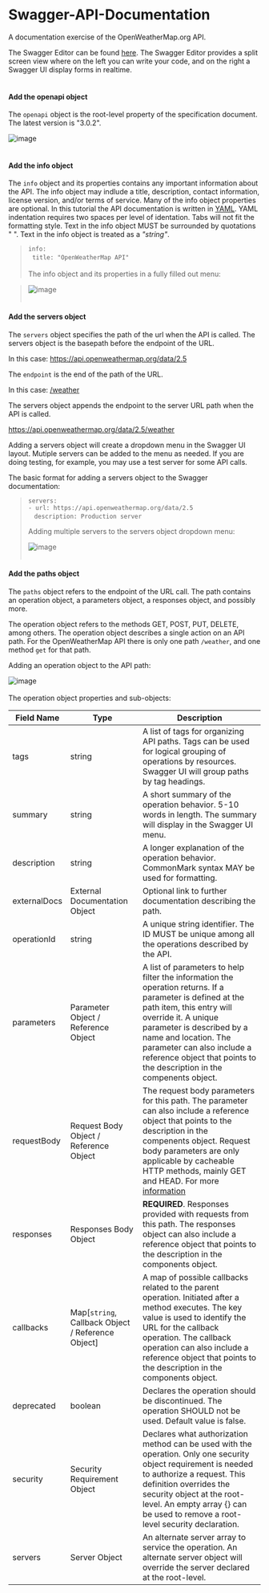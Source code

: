 # Swagger-API-Documentation
A documentation exercise of the OpenWeatherMap.org API.

The Swagger Editor can be found [here](https://editor.swagger.io/). The Swagger Editor provides a split screen view where on the left you can write your code, and on the right a Swagger UI display forms in realtime.
<br></br>
#### Add the openapi object  

The `openapi` object is the root-level property of the specification document. The latest version is "3.0.2".  

![image](https://user-images.githubusercontent.com/68202736/91619444-e9a0d880-e941-11ea-8b79-29eaf240f2de.png)
<br></br>
#### Add the info object  

The `info` object and its properties contains any important information about the API. The info object may indlude a title, description, contact information, license version, and/or terms of service. Many of the info object properties are optional. In this tutorial the API documentation is written in [YAML](https://docs.ansible.com/ansible/latest/reference_appendices/YAMLSyntax.html). YAML indentation requires two spaces per level of identation. Tabs will not fit the formatting style. Text in the info object MUST be surrounded by quotations " ". Text in the info object is treated as a *"string"*.

>`info:`  
>&nbsp;&nbsp;`title: "OpenWeatherMap API"`
><br></br>
>The info object and its properties in a fully filled out menu:  

>![image](https://user-images.githubusercontent.com/68202736/91619352-b5c5b300-e941-11ea-9d25-89a3a843cd41.png)
<br></br>
#### Add the servers object  

The `servers` object specifies the path of the url when the API is called. The servers object is the basepath before the endpoint of the URL.  

In this case: https://api.openweathermap.org/data/2.5  

The `endpoint` is the end of the path of the URL.  

In this case: [/weather](https://api.openweathermap.org/data/2.5/weather)    

The servers object appends the endpoint to the server URL path when the API is called.  

https://api.openweathermap.org/data/2.5/weather  

Adding a servers object will create a dropdown menu in the Swagger UI layout. Mutiple servers can be added to the menu as needed. If you are doing testing, for example, you may use a test server for some API calls. 

The basic format for adding a servers object to the Swagger documentation:  

> `servers:`  
>   `- url: https://api.openweathermap.org/data/2.5`    
>    &nbsp;&nbsp;&nbsp;`description: Production server`
>
>Adding multiple servers to the servers object dropdown menu:
>
>![image](https://user-images.githubusercontent.com/68202736/91619217-5b2c5700-e941-11ea-98a2-99f1448ec031.png)
<br></br>

#### Add the paths object

The `paths` object refers to the endpoint of the URL call. The path contains an operation object, a parameters object, a responses object, and possibly more.  

The operation object refers to the methods GET, POST, PUT, DELETE, among others. The operation object describes a single action on an API path. For the OpenWeatherMap API there is only one path `/weather`, and one method `get` for that path.  

Adding an operation object to the API path:  

![image](https://user-images.githubusercontent.com/68202736/91619044-e6f1b380-e940-11ea-9cea-b5840d85bb35.png)
<br></br>
The operation object properties and sub-objects:

| Field Name | Type | Description |
|----------- |----- | ----------- |
| tags       | string | A list of tags for organizing API paths. Tags can be used for logical grouping of operations by resources. Swagger UI will group paths by tag headings. |
| summary | string | A short summary of the operation behavior. 5-10 words in length. The summary will display in the Swagger UI menu. |
| description | string | A longer explanation of the operation behavior. CommonMark syntax MAY be used for formatting. |  
| externalDocs | External Documentation Object | Optional link to further documentation describing the path. |  
| operationId | string | A unique string identifier. The ID MUST be unique among all the operations described by the API. |
| parameters | Parameter Object / Reference Object | A list of parameters to help filter the information the operation returns. If a parameter is defined at the path item, this entry will override it. A unique parameter is described by a name and location. The parameter can also include a reference object that points to the description in the  compenents object. |  
| requestBody | Request Body Object / Reference Object | The request body parameters for this path. The parameter can also include a reference object that points to the description in the  compenents object. Request body parameters are only applicable by cacheable HTTP methods, mainly GET and HEAD. For more [information](https://tools.ietf.org/html/rfc7231#section-4.3.1) | 
| responses | Responses Body Object | **REQUIRED**. Responses provided with requests from this path. The responses object can also include a reference object that points to the description in the components object. |  
| callbacks | Map[`string`, Callback Object / Reference Object] | A map of possible callbacks related to the parent operation. Initiated after a method executes. The key value is used to identify the URL for the callback operation. The callback operation can also include a reference object that points to the description in the components object. |  
| deprecated | boolean | Declares the operation should be discontinued. The operation SHOULD not be used. Default value is false. |  
| security | Security Requirement Object | Declares what authorization method can be used with the operation. Only one security object requirement is needed to authorize a request. This definition overrides the security object at the root-level. An empty array {} can be used to remove a root-level security declaration. |  
| servers | Server Object | An alternate server array to service the operation. An alternate server object will override the server declared at the root-level. |  

  








